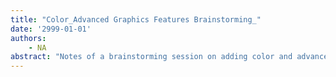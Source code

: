 ```yaml
---
title: "Color_Advanced Graphics Features Brainstorming_"
date: '2999-01-01'
authors: 
    - NA
abstract: "Notes of a brainstorming session on adding color and advanced graphics features to Interlisp-D."
---
```


